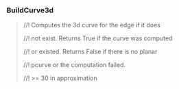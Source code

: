 ### BuildCurve3d

 

>  //! Computes the 3d curve for the edge  <E> if it does
>
>  //! not exist. Returns True  if the curve was computed
>
>  //! or  existed. Returns False  if there is no  planar
>
>  //! pcurve or the computation failed.
>
>  //! <MaxSegment> >= 30 in approximation

